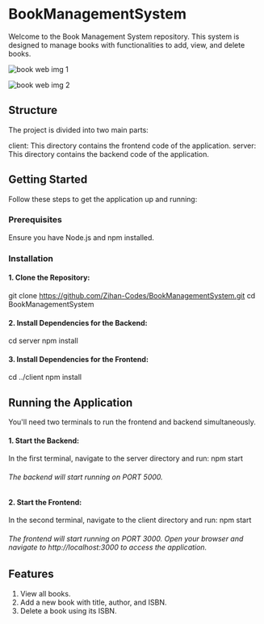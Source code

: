 # BookManagementSystem
Welcome to the Book Management System repository. This system is designed to manage books with functionalities to add, view, and delete books.


![book web img 1](https://github.com/Zihan-Codes/BookManagementSystem/assets/94796440/120650cc-d4fd-4cd7-b369-58f5f36c2893)

![book web img 2](https://github.com/Zihan-Codes/BookManagementSystem/assets/94796440/9256ef26-e12f-411f-b9c7-c555be7d2c34)


## Structure
The project is divided into two main parts:

client: This directory contains the frontend code of the application.
server: This directory contains the backend code of the application.

## Getting Started
Follow these steps to get the application up and running:

### Prerequisites
Ensure you have Node.js and npm installed.

### Installation
#### 1. Clone the Repository:
git clone https://github.com/Zihan-Codes/BookManagementSystem.git
cd BookManagementSystem

#### 2. Install Dependencies for the Backend:
cd server
npm install

#### 3. Install Dependencies for the Frontend:
cd ../client
npm install

## Running the Application
You'll need two terminals to run the frontend and backend simultaneously.

#### 1. Start the Backend:
In the first terminal, navigate to the server directory and run:
npm start

###### The backend will start running on PORT 5000.

#### 2. Start the Frontend:
In the second terminal, navigate to the client directory and run:
npm start

###### The frontend will start running on PORT 3000. Open your browser and navigate to http://localhost:3000 to access the application.

## Features
1. View all books.
2. Add a new book with title, author, and ISBN.
3. Delete a book using its ISBN.





